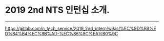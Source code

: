 # 2019 2nd NTS 인턴십 소개.

-----

https://gitlab.com/n_tech_service/2019_2nd_intern/wikis/%EC%9D%B8%ED%84%B4%EC%8B%AD-%EC%86%8C%EA%B0%9C